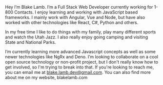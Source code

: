 Hey I’m Blake Lamb. I’m a Full Stack Web Developer currently working for 1-800 Contacts. I enjoy learning and working with JavaScript based frameworks. I mainly work with Angular, Vue and Node, but have also worked with other technologies like React, C#, Python and others. 

In my free time I like to do things with my family, play many different sports and watch the Utah Jazz. I also really enjoy going camping and visiting State and National Parks. 

I’m currently learning more advanced Javascript concepts as well as some newer technologies like NgRx and Deno. I’m looking to collaborate on a cool open source technology or non-profit project, but I don't really know how to get involved, so I'm trying to break into that. If you're looking to reach me, you can email me at blake.lamb.dev@gmail.com. You can also find more about me on my website, blakelamb.com

<!---
blamb31/blamb31 is a ✨ special ✨ repository because its `README.md` (this file) appears on your GitHub profile.
You can click the Preview link to take a look at your changes.
--->
